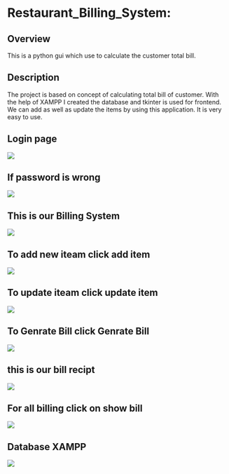 # Restaurant_Billing_System:


## Overview
This is a python gui which use to calculate the customer total bill.	

## Description 
The project is based on concept of calculating total bill of customer. 
With the help of XAMPP I created the database and tkinter is used for frontend. 
We can add as well as update the items by using this application. It is very easy to use.

## Login page
![](https://i.imgur.com/Y50Iy5T.png)

## If password is wrong
![](https://i.imgur.com/B7TFBqG.png)

## This is our Billing System
![](https://i.imgur.com/FQZqN4M.png?1)

## To add new iteam click add item
![](https://i.imgur.com/oGnwuyn.png)

## To update iteam click update item
![](https://i.imgur.com/13ciq0n.png)

## To Genrate Bill click Genrate Bill
![](https://i.imgur.com/pSylIxq.png)

## this is our bill recipt
![](https://i.imgur.com/5IOSOKj.png)

## For all billing click on show bill 
![](https://i.imgur.com/2bW4IFp.png)

## Database XAMPP
![](https://i.imgur.com/U6AyC0y.png)












